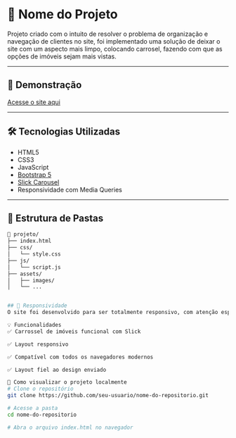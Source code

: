 # 📱 Nome do Projeto

Projeto criado com o intuito de resolver o problema de organização e navegação de clientes no site, foi implementado uma solução de deixar o site com um aspecto mais limpo, colocando carrosel, fazendo com que as opções de imóveis sejam mais vistas.

---

## 🚀 Demonstração

[Acesse o site aqui](https://arthursoares1.github.io/uploadSiteImobiliaria/) 


---

## 🛠️ Tecnologias Utilizadas

- HTML5
- CSS3
- JavaScript
- [Bootstrap 5](https://getbootstrap.com/)
- [Slick Carousel](https://kenwheeler.github.io/slick/) 
- Responsividade com Media Queries

---

## 📂 Estrutura de Pastas

```bash
📁 projeto/
├── index.html
├── css/
│   └── style.css
├── js/
│   └── script.js
├── assets/
│   ├── images/
│   └── ...


## 📱 Responsividade
O site foi desenvolvido para ser totalmente responsivo, com atenção especial para a resolução mínima de 480px de largura.

💡 Funcionalidades
✅ Carrossel de imóveis funcional com Slick

✅ Layout responsivo

✅ Compatível com todos os navegadores modernos

✅ Layout fiel ao design enviado

🧪 Como visualizar o projeto localmente
# Clone o repositório
git clone https://github.com/seu-usuario/nome-do-repositorio.git

# Acesse a pasta
cd nome-do-repositorio

# Abra o arquivo index.html no navegador
